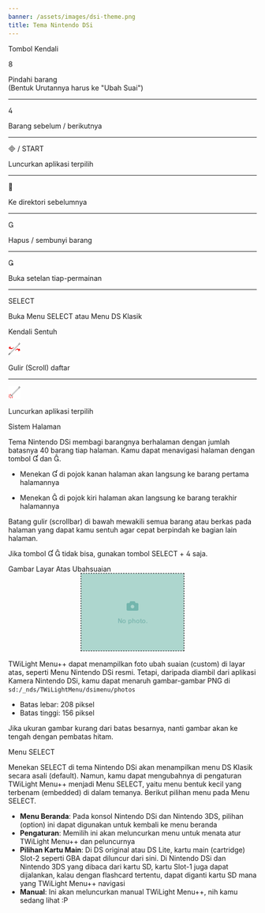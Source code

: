 ```yaml
---
banner: /assets/images/dsi-theme.png
title: Tema Nintendo DSi
---
```


<div id="button-controls" class="section-title">Tombol Kendali</div>
<div class="section-body">
    <div class="button-action-group">
        <p class="button-action button">&#xE079;</p>
        <p class="button-action-text">Pindahi barang<br>(Bentuk Urutannya harus ke "Ubah Suai")</p>
    </div>
    <hr>
    <div class="button-action-group">
        <p class="button-action button">&#xE07E;</p>
        <p class="button-action-text">Barang sebelum / berikutnya</p>
    </div>
    <hr>
    <div class="button-action-group">
        <p class="button-action"><span class="button">&#xE000; /</span> START</p>
        <p class="button-action-text">Luncurkan aplikasi terpilih</p>
    </div>
    <hr>
    <div class="button-action-group">
        <p class="button-action button">&#xE001;</p>
        <p class="button-action-text">Ke direktori sebelumnya</p>
    </div>
    <hr>
    <div class="button-action-group">
        <p class="button-action button">&#xE002;</p>
        <p class="button-action-text">Hapus / sembunyi barang</p>
    </div>
    <hr>
    <div class="button-action-group">
        <p class="button-action button">&#xE003;</p>
        <p class="button-action-text">Buka setelan tiap-permainan</p>
    </div>
    <hr>
    <div class="button-action-group">
        <p class="button-action">SELECT</p>
        <p class="button-action-text">Buka Menu SELECT atau Menu DS Klasik</p>
    </div>
</div>

<div id="touch-controls" class="section-title">Kendali Sentuh</div>
<div class="section-body">
    <div class="button-action-group">
        <p class="button-action"><img src="/assets/images/left-right.png"></p>
        <p class="button-action-text">Gulir (Scroll) daftar</p>
    </div>
    <hr>
    <div class="button-action-group">
        <p class="button-action"><img src="/assets/images/tap.png"></p>
        <p class="button-action-text">Luncurkan aplikasi terpilih</p>
    </div>
    <!-- <hr>
    <div>
        <p>
            If the Sort Method is set to "Custom", you can drag the icon up to move it.
        </p>
    </div> -->
</div>

<div id="page-system" class="section-title">Sistem Halaman</div>
<div class="section-body">
    <p>
        Tema Nintendo DSi membagi barangnya berhalaman dengan jumlah batasnya 40 barang tiap halaman. Kamu dapat menavigasi halaman dengan tombol &#xE004; dan &#xE005;.
    </p>
    <ul>
        <li><p>Menekan &#xE004; di pojok kanan halaman akan langsung ke barang pertama halamannya</p></li>
        <li><p>Menekan &#xE005; di pojok kiri halaman akan langsung ke barang terakhir halamannya</p></li>
    </ul>
    <p>
        Batang gulir (scrollbar) di bawah mewakili semua barang atau berkas pada halaman yang dapat kamu sentuh agar cepat berpindah ke bagian lain halaman.
    </p>
    <p>
        Jika tombol &#xE004; &#xE005; tidak bisa, gunakan tombol SELECT + &#xE07E; saja.
    </p>
</div>

<div id="custom-top-screen-image" class="section-title">Gambar Layar Atas Ubahsuaian</div>
<div class="section-body">
    <div style="text-align: center;"><img style="border-color: black; border-width: 1px; border-style: dashed;" src="/assets/images/photo-default.png"></div>
    <p>TWiLight Menu++ dapat menampilkan foto ubah suaian (custom) di layar atas, seperti Menu Nintendo DSi resmi. Tetapi, daripada diambil dari aplikasi Kamera Nintendo DSi, kamu dapat menaruh gambar-gambar PNG di <code class="language-plaintext wrap">sd:/_nds/TWiLightMenu/dsimenu/photos</code></p>
    <ul>
        <li>Batas lebar: 208 piksel</li>
        <li>Batas tinggi: 156 piksel</li>
    </ul>
    <p>Jika ukuran gambar kurang dari batas besarnya, nanti gambar akan ke tengah dengan pembatas hitam.</p>
</div>

<div id="select-menu" class="section-title">Menu SELECT</div>
<div class="section-body">
    <p>
        Menekan SELECT di tema Nintendo DSi akan menampilkan menu DS Klasik secara asali (default). Namun, kamu dapat mengubahnya di pengaturan TWiLight Menu++ menjadi Menu SELECT, yaitu menu bentuk kecil yang terbenam (embedded) di dalam temanya. Berikut pilihan menu pada Menu SELECT.
    </p>
    <ul>
        <li><strong>Menu Beranda</strong>: Pada konsol Nintendo DSi dan Nintendo 3DS, pilihan (option) ini dapat digunakan untuk kembali ke menu beranda</li>
        <li><strong>Pengaturan</strong>: Memilih ini akan meluncurkan menu untuk menata atur TWiLight Menu++ dan peluncurnya</li>
        <li><strong>Pilihan Kartu Main</strong>: Di DS original atau DS Lite, kartu main (cartridge) Slot-2 seperti GBA dapat diluncur dari sini. Di Nintendo DSi dan Nintendo 3DS yang dibaca dari kartu SD, kartu Slot-1 juga dapat dijalankan, kalau dengan flashcard tertentu, dapat diganti kartu SD mana yang TWiLight Menu++ navigasi</li>
        <li><strong>Manual</strong>: Ini akan meluncurkan manual TWiLight Menu++, nih kamu sedang lihat :P</li>
    </ul>
</div>
